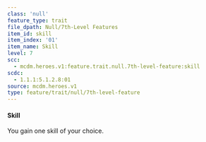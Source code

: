 ```yaml
---
class: 'null'
feature_type: trait
file_dpath: Null/7th-Level Features
item_id: skill
item_index: '01'
item_name: Skill
level: 7
scc:
  - mcdm.heroes.v1:feature.trait.null.7th-level-feature:skill
scdc:
  - 1.1.1:5.1.2.8:01
source: mcdm.heroes.v1
type: feature/trait/null/7th-level-feature
---
```


#### Skill

You gain one skill of your choice.
